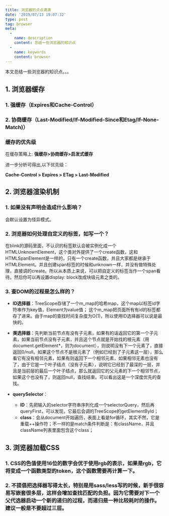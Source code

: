 ```yaml
---
title: 浏览器的点点滴滴
date: '2019/07/13 19:07:32'
type: post
tag: browser
meta:
  -
    name: description
    content: 总结一些浏览器的知识点
  -
    name: keywords
    content: browser
---
```

本文总结一些浏览器的知识点。。。
<!-- more -->

## 1. 浏览器缓存

### 1. 强缓存（Expires和Cache-Control）

### 2. 协商缓存（Last-Modified/If-Modified-Since和Etag/If-None-Match)）

### 缓存的优先级
在缓存策略上: **强缓存>协商缓存>启发式缓存**

进一步分析可得出,以下优先级：

**Cache-Control > Expires > ETag > Last-Modified**

## 2. 浏览器渲染机制

### 1. 如果没有声明<!DOCTYPE html>会造成什么影响？
会默认设置为怪异模式。

### 2. 浏览器如何处理自定义的标签，如写一个<data></data>？
在blink的源码里面，不认识的标签默认会被实例化成一个HTMLUnknownElement，这个类对外提供了一个create函数，这和HTMLSpanElement是一样的，只有一个create函数，并且大家都是继承于HTMLElement。并且创建span标签的时候和unknown一样，并没有做特殊处理，直接调的create。所以从本质上来说，可以把自定义的标签当作一个span看待。然后你可以再设置display: block改成块级元素之类的。

### 3. 查DOM的过程是怎么样的？

* **ID选择器**：TreeScope存储了一个m_map的哈希map，这个map以标签id字符串作为key值，Element为value值； 这个m_map把页面所有有id的标签都存了进来。由于map的查找时间复杂度为O(1)，所以使用ID选择器可以说是最快的。

* **类选择器**：先判断当前节点有没有子元素，如果有的话返回它的第一个子元素，如果当前节点没有子元素，并且这个节点就是开始找的根元素（用document.getElement*，则为document），则说明没有下一个元素了，直接返回0/null。如果这个节点不是根元素了（例如已经到了子元素这一层），那么看它有没有相邻元素，如果有则返回下一个相邻元素，如果相邻无素也没有了，由于它是一个叶子结点（没有子元素），说明它已经到了最深的一层，并且是当前层的最后一个叶子结点，那么就返回它的父元素的下一个相邻节点，如果这个也没有了，则返回null，查找结束。可以看出这是一个深度优先的查找。

* **querySelector**： 
  - **ID**：先把输入的selector字符串序列化成一个selectorQuery，然后再queryFirst，可以发现，它最后会调的TreeScope的getElementById；
  - **class**：会从document开始遍历，表面上看是for循环，其实不然，它是重载++操作符；不一样的是match条件判断是：有className，并且className列表里面包含这个class；

## 3. 浏览器加载CSS

### 1. CSS的色值使用16位的数字会优于使用rgb的表示，如果是rgb，它将变成一个函数类型的token，这个函数需要再计算一下。

### 2. 不提倡把选择器写得太长，特别是用sass/less写的时候，新手很容易写嵌套很多层，这样会增加查找匹配的负担。因为它需要对下一个父代选器启动一个新的递归的过程，而递归是一种比较耗时的操作。建议一般是不要超过三层。